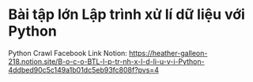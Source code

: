# Bài tập lớn Lập trình xử lí dữ liệu với Python
Python Crawl Facebook
Link Notion: https://heather-galleon-218.notion.site/B-o-c-o-BTL-l-p-tr-nh-x-l-d-li-u-v-i-Python-4ddbed90c5c149a1b01dc5eb93fc808f?pvs=4
